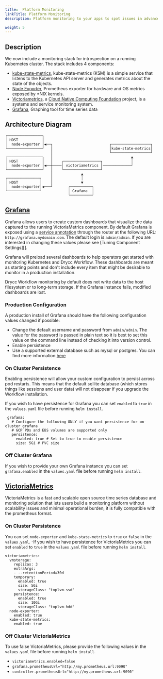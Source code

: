 ```yaml
---
title:  Platform Monitoring
linkTitle: Platform Monitoring
description: Platform monitoring to your apps to spot issues in advance and respond to incidents quickly.

weight: 5
---
```


## Description

We now include a monitoring stack for introspection on a running Kubernetes cluster. The stack includes 4 components:

* [kube-state-metrics](https://github.com/kubernetes/kube-state-metrics), kube-state-metrics (KSM) is a simple service that listens to the Kubernetes API server and generates metrics about the state of the objects.
* [Node Exporter](http://github.com/prometheus/node_exporter), Prometheus exporter for hardware and OS metrics exposed by *NIX kernels.
* [Victoriametrics](https://victoriametrics.com/), a [Cloud Native Computing Foundation](https://cncf.io/) project, is a systems and service monitoring system.
* [Grafana](http://grafana.org/), Graphing tool for time series data

## Architecture Diagram

```
┌────────────────┐                                                        
│ HOST           │                                                        
│  node-exporter │◀──┐                          ┌──────────────────┐         
└────────────────┘   │                          │kube-state-metrics│         
                     │                          └──────────────────┘         
┌────────────────┐   │                                    ▲                    
│ HOST           │   │    ┌─────────────────┐             │                    
│  node-exporter │◀──┼────│ victoriametrics │─────────────┘                    
└────────────────┘   │    └─────────────────┘                                  
                     │             ▲                                         
┌───────────────┐    │             │                                         
│ HOST          │    │             ▼                                         
│  node-exporter│◀───┘       ┌──────────┐                                    
└───────────────┘            │ Grafana  │                                    
                             └──────────┘                                    
```

## [Grafana](https://grafana.com/)
Grafana allows users to create custom dashboards that visualize the data captured to the running VictoriaMetrics component. By default Grafana is exposed using a [service annotation](https://github.com/drycc/router#how-it-works) through the router at the following URL: `http://grafana.mydomain.com`. The default login is `admin/admin`. If you are interested in changing these values please see [Tuning Component Settings][].

Grafana will preload several dashboards to help operators get started with monitoring Kubernetes and Drycc Workflow.
These dashboards are meant as starting points and don't include every item that might be desirable to monitor in a
production installation.

Drycc Workflow monitoring by default does not write data to the host filesystem or to long-term storage. If the Grafana instance fails, modified dashboards are lost.

### Production Configuration
A production install of Grafana should have the following configuration values changed if possible:

* Change the default username and password from `admin/admin`. The value for the password is passed in plain text so it is best to set this value on the command line instead of checking it into version control.
* Enable persistence
* Use a supported external database such as mysql or postgres. You can find more information [here](https://github.com/drycc/monitor/blob/main/grafana/rootfs/usr/share/grafana/grafana.ini.tpl#L62)


### On Cluster Persistence
Enabling persistence will allow your custom configuration to persist across pod restarts. This means that the default sqllite database (which stores things like sessions and user data) will not disappear if you upgrade the Workflow installation.

If you wish to have persistence for Grafana you can set `enabled` to `true` in the `values.yaml` file before running `helm install`.

```
 grafana:
   # Configure the following ONLY if you want persistence for on-cluster grafana
   # GCP PDs and EBS volumes are supported only
   persistence:
     enabled: true # Set to true to enable persistence
     size: 5Gi # PVC size
```

### Off Cluster Grafana

If you wish to provide your own Grafana instance you can set `grafana.enabled` in the `values.yaml` file before running `helm install`.

## [VictoriaMetrics](https://victoriametrics.com/)
VictoriaMetrics is a fast and scalable open source time series database and monitoring solution that lets users build a monitoring platform without scalability issues and minimal operational burden, it is fully compatible with the prometheus format.

### On Cluster Persistence
You can set `node-exporter` and `kube-state-metrics` to `true` or `false` in the `values.yaml`.
-If you wish to have persistence for VictoriaMetrics you can set `enabled` to `true` in the `values.yaml` file before running `helm install`.

```
victoriametrics:
  vmstorage:
    replicas: 3
    extraArgs:
    - --retentionPeriod=30d
    temporary:
      enabled: true
      size: 5Gi
      storageClass: "toplvm-ssd"
    persistence:
      enabled: true
      size: 10Gi
      storageClass: "toplvm-hdd"
  node-exporter:
    enabled: true
  kube-state-metrics:
    enabled: true
```

### Off Cluster VictoriaMetrics

To use false VictoriaMetrics, please provide the following values in the `values.yaml` file before running `helm install`.

* `victoriametrics.enabled=false`
* `grafana.prometheusUrl="http://my.prometheus.url:9090"`
* `controller.prometheusUrl="http://my.prometheus.url:9090"`
